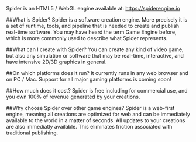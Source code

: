 Spider is an HTML5 / WebGL engine available at: https://spiderengine.io

##What is Spider?
Spider is a software creation engine. More precisely it is a set of runtime, tools, and pipeline that is needed to create and publish real-time software. You may have heard the term Game Engine before, which is more commonly used to describe what Spider represents.

##What can I create with Spider?
You can create any kind of video game, but also any simulation or software that may be real-time, interactive, and have intensive 2D/3D graphics in general.

##On which platforms does it run?
It currently runs in any web browser and on PC / Mac. Support for all major gaming platforms is coming soon!

##How much does it cost?
Spider is free including for commercial use, and you own 100% of revenue generated by your creations.

##Why choose Spider over other game engines?
Spider is a web-first engine, meaning all creations are optimized for web and can be immediately available to the world in a matter of seconds. All updates to your creations are also immediatly available. This eliminates friction associated with traditional publishing.
